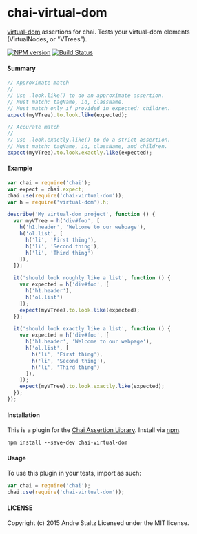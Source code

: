 # chai-virtual-dom

[virtual-dom](https://github.com/Matt-Esch/virtual-dom) assertions for chai. Tests your virtual-dom elements (VirtualNodes, or "VTrees").

[![NPM version](http://img.shields.io/npm/v/chai-virtual-dom.svg?style=flat-square)](https://www.npmjs.org/package/chai-virtual-dom)
[![Build Status](https://travis-ci.org/staltz/chai-virtual-dom.svg?branch=master)](https://travis-ci.org/staltz/chai-virtual-dom)

#### Summary

```js
// Approximate match
//
// Use .look.like() to do an approximate assertion.
// Must match: tagName, id, className.
// Must match only if provided in expected: children.
expect(myVTree).to.look.like(expected);
```

```js
// Accurate match
//
// Use .look.exactly.like() to do a strict assertion.
// Must match: tagName, id, className, and children.
expect(myVTree).to.look.exactly.like(expected);
```

#### Example

```js
var chai = require('chai');
var expect = chai.expect;
chai.use(require('chai-virtual-dom'));
var h = require('virtual-dom').h;

describe('My virtual-dom project', function () {
  var myVTree = h('div#foo', [
    h('h1.header', 'Welcome to our webpage'),
    h('ol.list', [
      h('li', 'First thing'),
      h('li', 'Second thing'),
      h('li', 'Third thing')
    ]),
  ]);

  it('should look roughly like a list', function () {
    var expected = h('div#foo', [
      h('h1.header'),
      h('ol.list')
    ]);
    expect(myVTree).to.look.like(expected);
  });

  it('should look exactly like a list', function () {
    var expected = h('div#foo', [
      h('h1.header', 'Welcome to our webpage'),
      h('ol.list', [
        h('li', 'First thing'),
        h('li', 'Second thing'),
        h('li', 'Third thing')
      ]),
    ]);
    expect(myVTree).to.look.exactly.like(expected);
  });
});
```

#### Installation

This is a plugin for the [Chai Assertion Library](http://chaijs.com). Install via [npm](http://npmjs.org).

    npm install --save-dev chai-virtual-dom

#### Usage

To use this plugin in your tests, import as such:

```js
var chai = require('chai');
chai.use(require('chai-virtual-dom'));
```

#### LICENSE

Copyright (c) 2015 Andre Staltz
Licensed under the MIT license.
